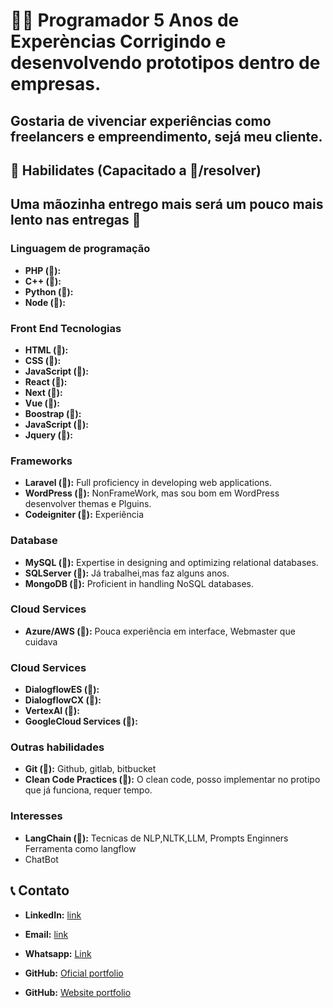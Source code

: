 # 👨‍💻 Programador 5 Anos de Experèncias Corrigindo e desenvolvendo prototipos dentro de empresas.

## Gostaria de vivenciar experiências como freelancers e empreendimento, sejá meu cliente.

## 💼 Habilidates (Capacitado a 💯/resolver)

## Uma mãozinha entrego mais será um pouco mais lento nas entregas 👋

### Linguagem de programação
- **PHP (💯):**
- **C++ (👋):**
- **Python (👋):**
- **Node (👋):**

### Front End Tecnologias
- **HTML (💯):**
- **CSS (💯):**
- **JavaScript (💯):**
- **React (👋):**
- **Next (👋):**
- **Vue (👋):**
- **Boostrap (👋):**
- **JavaScript (💯):**
- **Jquery (💯):**

### Frameworks
- **Laravel (💯):** Full proficiency in developing web applications.
- **WordPress (💯):** NonFrameWork, mas sou bom em WordPress desenvolver themas e Plguins.
- **Codeigniter (💯):** Experiência

### Database
- **MySQL (💯):** Expertise in designing and optimizing relational databases.
- **SQLServer (👋):** Já trabalhei,mas faz alguns anos.
- **MongoDB (👋):** Proficient in handling NoSQL databases.

### Cloud Services
- **Azure/AWS (👋):** Pouca experiência em interface, Webmaster que cuidava

### Cloud Services
- **DialogflowES (💯):**
- **DialogflowCX (💯):**
- **VertexAI (💯):**
- **GoogleCloud Services (💯):**

### Outras habilidades
- **Git (💯):** Github, gitlab, bitbucket
- **Clean Code Practices (👋):** O clean code, posso implementar no protipo que já funciona, requer tempo. 

### Interesses
- **LangChain (💯):** Tecnicas de NLP,NLTK,LLM, Prompts Enginners Ferramenta como langflow
- ChatBot 

## 📞 Contato
- **LinkedIn:** [link](https://www.linkedin.com/in/devnaelson/)
- **Email:** [link](naelson.g.saraiva@gmail.com)
- **Whatsapp:** [Link](https://wa.me/5565981180218)

- **GitHub:** [Oficial portfolio](https://github.com/devnaelson/portfolio)
- **GitHub:** [Website portfolio](https://naelson.glitch.me/)
